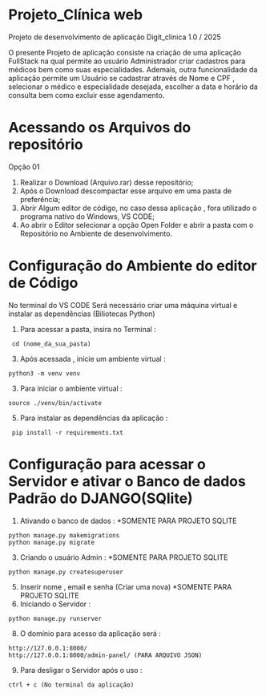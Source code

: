 # Projeto_Clínica web
Projeto de desenvolvimento de aplicação Digit_clinica 1.0 / 2025

O presente Projeto de aplicação consiste na criação de uma aplicação FullStack na qual permite ao usuário Administrador criar cadastros para médicos bem como suas
especialidades. Ademais, outra funcionalidade da aplicação permite um Usuário se cadastrar através de Nome e CPF , selecionar o médico e especialidade desejada, escolher
a data e horário da consulta bem como excluir esse agendamento.

# Acessando os Arquivos do repositório

Opção 01
1. Realizar o Download (Arquivo.rar) desse repositório;
2. Após o Download descompactar esse arquivo em uma pasta de preferência;
3. Abrir Algum editor de código, no caso dessa aplicação , fora utilizado o programa nativo do Windows,
VS CODE;
4. Ao abrir o Editor selecionar a opção Open Folder e abrir a pasta com o Repositório no Ambiente de desenvolvimento.

# Configuração do Ambiente do editor de Código
No terminal do VS CODE Será necessário criar uma máquina virtual e instalar as dependências (Biliotecas Python)

1. Para acessar a pasta, insira no Terminal :
```
 cd (nome_da_sua_pasta)
```
3. Após acessada , inicie um ambiente virtual :
 ```
 python3 -m venv venv
```
3. Para iniciar o ambiente virtual :
```
source ./venv/bin/activate
```
5. Para instalar as dependências da aplicação :
```
 pip install -r requirements.txt
```
# Configuração para acessar o Servidor e ativar o Banco de dados Padrão do DJANGO(SQlite)
1. Ativando o banco de dados : *SOMENTE PARA PROJETO SQLITE
```
python manage.py makemigrations
python manage.py migrate
```
3. Criando o usuário Admin : *SOMENTE PARA PROJETO SQLITE
```
python manage.py createsuperuser 
```
5. Inserir nome , email e senha (Criar uma nova) *SOMENTE PARA PROJETO SQLITE
6. Iniciando o Servidor : 
```
python manage.py runserver
```
8. O domínio para acesso da aplicação será :
```
http://127.0.0.1:8000/
http://127.0.0.1:8000/admin-panel/ (PARA ARQUIVO JSON)
```
9. Para desligar o Servidor após o uso :
```
ctrl + c (No terminal da aplicação)
```
